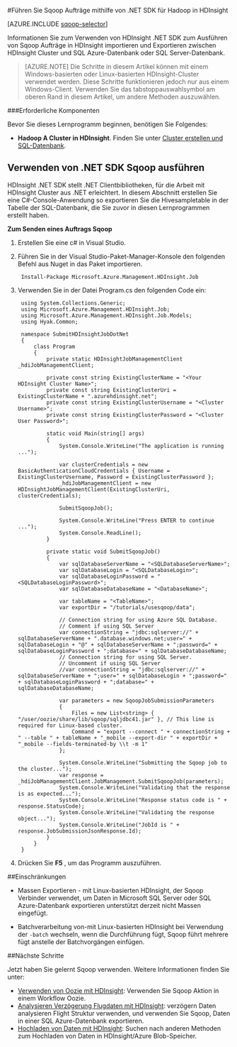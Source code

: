 <properties
    pageTitle="Verwenden von Hadoop Sqoop in HDInsight | Microsoft Azure"
    description="Informationen Sie zum Verwenden von HDInsight .NET SDK ausführen Sqoop importieren und Exportieren von zwischen einem Hadoop-Cluster und einer SQL Azure-Datenbank."
    editor="cgronlun"
    manager="jhubbard"
    services="hdinsight"
    documentationCenter=""
    tags="azure-portal"
    authors="mumian"/>

<tags
    ms.service="hdinsight"
    ms.workload="big-data"
    ms.tgt_pltfrm="na"
    ms.devlang="na"
    ms.topic="article"
   ms.date="09/14/2016"
    ms.author="jgao"/>

#<a name="run-sqoop-jobs-using-net-sdk-for-hadoop-in-hdinsight"></a>Führen Sie Sqoop Aufträge mithilfe von .NET SDK für Hadoop in HDInsight

[AZURE.INCLUDE [sqoop-selector](../../includes/hdinsight-selector-use-sqoop.md)]

Informationen Sie zum Verwenden von HDInsight .NET SDK zum Ausführen von Sqoop Aufträge in HDInsight importieren und Exportieren zwischen HDInsight Cluster und SQL Azure-Datenbank oder SQL Server-Datenbank.

> [AZURE.NOTE] Die Schritte in diesem Artikel können mit einem Windows-basierten oder Linux-basierten HDInsight-Cluster verwendet werden. Diese Schritte funktionieren jedoch nur aus einem Windows-Client. Verwenden Sie das tabstoppauswahlsymbol am oberen Rand in diesem Artikel, um andere Methoden auszuwählen.

###<a name="prerequisites"></a>Erforderliche Komponenten

Bevor Sie dieses Lernprogramm beginnen, benötigen Sie Folgendes:

- **Hadoop A Cluster in HDInsight**. Finden Sie unter [Cluster erstellen und SQL-Datenbank](hdinsight-use-sqoop.md#create-cluster-and-sql-database).

## <a name="run-sqoop-using-net-sdk"></a>Verwenden von .NET SDK Sqoop ausführen

HDInsight .NET SDK stellt .NET Clientbibliotheken, für die Arbeit mit HDInsight Cluster aus .NET erleichtert. In diesem Abschnitt erstellen Sie eine C#-Console-Anwendung so exportieren Sie die Hivesampletable in der Tabelle der SQL-Datenbank, die Sie zuvor in diesen Lernprogrammen erstellt haben.

**Zum Senden eines Auftrags Sqoop**

1. Erstellen Sie eine c# in Visual Studio.
2. Führen Sie in der Visual Studio-Paket-Manager-Konsole den folgenden Befehl aus Nuget in das Paket importieren.

        Install-Package Microsoft.Azure.Management.HDInsight.Job
        
3. Verwenden Sie in der Datei Program.cs den folgenden Code ein:

        using System.Collections.Generic;
        using Microsoft.Azure.Management.HDInsight.Job;
        using Microsoft.Azure.Management.HDInsight.Job.Models;
        using Hyak.Common;
        
        namespace SubmitHDInsightJobDotNet
        {
            class Program
            {
                private static HDInsightJobManagementClient _hdiJobManagementClient;
        
                private const string ExistingClusterName = "<Your HDInsight Cluster Name>";
                private const string ExistingClusterUri = ExistingClusterName + ".azurehdinsight.net";
                private const string ExistingClusterUsername = "<Cluster Username>";
                private const string ExistingClusterPassword = "<Cluster User Password>";
        
                static void Main(string[] args)
                {
                    System.Console.WriteLine("The application is running ...");
        
                    var clusterCredentials = new BasicAuthenticationCloudCredentials { Username = ExistingClusterUsername, Password = ExistingClusterPassword };
                    _hdiJobManagementClient = new HDInsightJobManagementClient(ExistingClusterUri, clusterCredentials);
        
                    SubmitSqoopJob();
        
                    System.Console.WriteLine("Press ENTER to continue ...");
                    System.Console.ReadLine();
                }
        
                private static void SubmitSqoopJob()
                {
                    var sqlDatabaseServerName = "<SQLDatabaseServerName>";
                    var sqlDatabaseLogin = "<SQLDatabaseLogin>";
                    var sqlDatabaseLoginPassword = "<SQLDatabaseLoginPassword>";
                    var sqlDatabaseDatabaseName = "<DatabaseName>";
        
                    var tableName = "<TableName>";
                    var exportDir = "/tutorials/usesqoop/data";
        
                    // Connection string for using Azure SQL Database.
                    // Comment if using SQL Server
                    var connectionString = "jdbc:sqlserver://" + sqlDatabaseServerName + ".database.windows.net;user=" + sqlDatabaseLogin + "@" + sqlDatabaseServerName + ";password=" + sqlDatabaseLoginPassword + ";database=" + sqlDatabaseDatabaseName;
                    // Connection string for using SQL Server.
                    // Uncomment if using SQL Server
                    //var connectionString = "jdbc:sqlserver://" + sqlDatabaseServerName + ";user=" + sqlDatabaseLogin + ";password=" + sqlDatabaseLoginPassword + ";database=" + sqlDatabaseDatabaseName;
        
                    var parameters = new SqoopJobSubmissionParameters
                    {
                        Files = new List<string> { "/user/oozie/share/lib/sqoop/sqljdbc41.jar" }, // This line is required for Linux-based cluster.
                        Command = "export --connect " + connectionString + " --table " + tableName + "_mobile --export-dir " + exportDir + "_mobile --fields-terminated-by \\t -m 1"
                    };
        
                    System.Console.WriteLine("Submitting the Sqoop job to the cluster...");
                    var response = _hdiJobManagementClient.JobManagement.SubmitSqoopJob(parameters);
                    System.Console.WriteLine("Validating that the response is as expected...");
                    System.Console.WriteLine("Response status code is " + response.StatusCode);
                    System.Console.WriteLine("Validating the response object...");
                    System.Console.WriteLine("JobId is " + response.JobSubmissionJsonResponse.Id);
                }
            }
        }
        
4. Drücken Sie **F5** , um das Programm auszuführen. 

##<a name="limitations"></a>Einschränkungen

* Massen Exportieren - mit Linux-basierten HDInsight, der Sqoop Verbinder verwendet, um Daten in Microsoft SQL Server oder SQL Azure-Datenbank exportieren unterstützt derzeit nicht Massen eingefügt.

* Batchverarbeitung von-mit Linux-basierten HDInsight bei Verwendung der `-batch` wechseln, wenn die Durchführung fügt, Sqoop führt mehrere fügt anstelle der Batchvorgängen einfügen.

##<a name="next-steps"></a>Nächste Schritte

Jetzt haben Sie gelernt Sqoop verwenden. Weitere Informationen finden Sie unter:

- [Verwenden von Oozie mit HDInsight](hdinsight-use-oozie.md): Verwenden Sie Sqoop Aktion in einem Workflow Oozie.
- [Analysieren Verzögerung Flugdaten mit HDInsight](hdinsight-analyze-flight-delay-data.md): verzögern Daten analysieren Flight Struktur verwenden, und verwenden Sie Sqoop, Daten in einer SQL Azure-Datenbank exportieren.
- [Hochladen von Daten mit HDInsight](hdinsight-upload-data.md): Suchen nach anderen Methoden zum Hochladen von Daten in HDInsight/Azure Blob-Speicher.


